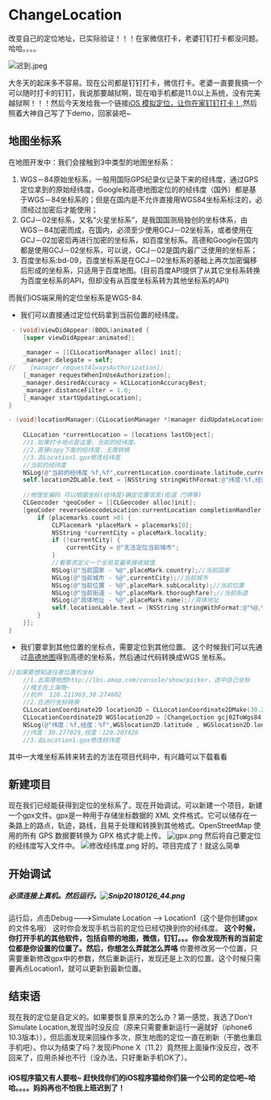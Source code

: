 # ChangeLocation
改变自己的定位地址，已实际验证！！！在家微信打卡，老婆钉钉打卡都没问题。哈哈。。。。

![迟到.jpeg](http://upload-images.jianshu.io/upload_images/2868618-af39967557889e2e.jpeg?imageMogr2/auto-orient/strip%7CimageView2/2/w/1240)

大冬天的起床多不容易。现在公司都是钉钉打卡，微信打卡。老婆一直要我搞一个可以随时打卡的钉钉，我说那要越狱啊，现在咱手机都是11.0以上系统，没有完美越狱啊！！！然后今天发给我一个链接[iOS 模拟定位，让你在家钉钉打卡！](https://www.jianshu.com/p/38782cb3f688),然后照着大神自己写了下demo，回家装吧~
## 地图坐标系
在地图开发中：我们会接触到3中类型的地图坐标系：
1. WGS－84原始坐标系，一般用国际GPS纪录仪记录下来的经纬度，通过GPS定位拿到的原始经纬度，Google和高德地图定位的的经纬度（国外）都是基于WGS－84坐标系的；但是在国内是不允许直接用WGS84坐标系标注的，必须经过加密后才能使用；
2. GCJ－02坐标系，又名“火星坐标系”，是我国国测局独创的坐标体系，由WGS－84加密而成，在国内，必须至少使用GCJ－02坐标系，或者使用在GCJ－02加密后再进行加密的坐标系，如百度坐标系。高德和Google在国内都是使用GCJ－02坐标系，可以说，GCJ－02是国内最广泛使用的坐标系；
3. 百度坐标系:bd-09，百度坐标系是在GCJ－02坐标系的基础上再次加密偏移后形成的坐标系，只适用于百度地图。(目前百度API提供了从其它坐标系转换为百度坐标系的API，但却没有从百度坐标系转为其他坐标系的API)

而我们iOS端采用的定位坐标系是WGS-84.
- 我们可以直接通过定位代码拿到当前位置的经纬度。
```objective-c
 - (void)viewDidAppear:(BOOL)animated {
    [super viewDidAppear:animated];
    
    _manager = [[CLLocationManager alloc] init];
    _manager.delegate = self;
//    [manager requestAlwaysAuthorization];
    [_manager requestWhenInUseAuthorization];
    _manager.desiredAccuracy = kCLLocationAccuracyBest;
    _manager.distanceFilter = 1.0;
    [_manager startUpdatingLocation];
}

- (void)locationManager:(CLLocationManager *)manager didUpdateLocations:(NSArray<CLLocation *> *)locations {
    
    CLLocation *currentLocation = [locations lastObject];
    //1.如果打卡地点是这里，当前的经纬度。
    //2.直接copy下面的经纬度，无需转换
    //3.去Location1.gpx修改经纬度
    //当前的经纬度
    NSLog(@"当前的经纬度 %f,%f",currentLocation.coordinate.latitude,currentLocation.coordinate.longitude);
    self.location2DLable.text = [NSString stringWithFormat:@"纬度:%f,经度:%f",currentLocation.coordinate.latitude,currentLocation.coordinate.longitude];
    
    //地理反编码 可以根据坐标(经纬度)确定位置信息(街道 门牌等)
    CLGeocoder *geoCoder = [[CLGeocoder alloc]init];
    [geoCoder reverseGeocodeLocation:currentLocation completionHandler:^(NSArray<CLPlacemark *> * _Nullable placemarks, NSError * _Nullable error) {
        if (placemarks.count >0) {
            CLPlacemark *placeMark = placemarks[0];
            NSString *currentCity = placeMark.locality;
            if (!currentCity) {
                currentCity = @"无法定位当前城市";
            }
            //看需求定义一个全局变量来接收赋值
            NSLog(@"当前国家 - %@",placeMark.country);//当前国家
            NSLog(@"当前城市 - %@",currentCity);//当前城市
            NSLog(@"当前位置 - %@",placeMark.subLocality);//当前位置
            NSLog(@"当前街道 - %@",placeMark.thoroughfare);//当前街道
            NSLog(@"具体地址 - %@",placeMark.name);//具体地址
            self.locationLable.text = [NSString stringWithFormat:@"%@,%@,%@,%@,%@",placeMark.country,currentCity,placeMark.subLocality,placeMark.thoroughfare,placeMark.name];
        }
    }];
}
```
- 我们要拿到其他位置的坐标点，需要定位到其他位置。
这个时候我们可以先通过[高德地图](http://lbs.amap.com/console/show/picker)得到高德的坐标系，然后通过代码转换成WGS 坐标系。
```objective-c
//如果要想知道任意位置的坐标
    //1.去高德地图http://lbs.amap.com/console/show/picker，选中自己坐标
    //楼主在上海哦~
    //杭州  120.211963,30.274602 
    //2.在进行坐标转换
    CLLocationCoordinate2D location2D = CLLocationCoordinate2DMake(30.274602, 120.211963);
    CLLocationCoordinate2D WGSlocation2D = [ChangeLoction gcj02ToWgs84:location2D];
    NSLog(@"纬度：%f,经度：%f",WGSlocation2D.latitude , WGSlocation2D.longitude);
    //纬度：30.277029,经度：120.207428
    //3.去Location1.gpx修改经纬度
```
其中一大堆坐标系转来转去的方法在项目代码中，有兴趣可以下载看看
## 新建项目
现在我们已经能获得到定位的坐标系了。现在开始调试。可以新建一个项目，新建一个gpx文件。gpx是一种用于存储坐标数据的 XML 文件格式。它可以储存在一条路上的路点，轨迹，路线，且易于处理和转换到其他格式。OpenStreetMap 使用的所有 GPS 数据要转换为 GPX 格式才能上传。
![gpx.png](http://upload-images.jianshu.io/upload_images/2868618-b4069da23ccbb720.png?imageMogr2/auto-orient/strip%7CimageView2/2/w/1240)
然后将自己要定位的经纬度写入文件中。
![修改经纬度.png](http://upload-images.jianshu.io/upload_images/2868618-5235f249332aea00.png?imageMogr2/auto-orient/strip%7CimageView2/2/w/1240)
好的。项目完成了！就这么简单
## 开始调试
##### 必须连接上真机。然后运行。![Snip20180126_44.png](http://upload-images.jianshu.io/upload_images/2868618-6dc6e6576ac8e424.png?imageMogr2/auto-orient/strip%7CimageView2/2/w/1240)
运行后，点击Debug--->Simulate Location --> Location1（这个是你创建gpx的文件名哦）
这时你会发现手机当前的定位已经切换到你的经纬度。
**这个时候，你打开手机的其他软件，包括自带的地图，微信，钉钉。。。你会发现所有的当前定位都是你设置的位置了。然后，你想怎么弄就怎么弄咯**
你要修改另一个位置，只需要重新修改gpx中的参数，然后重新运行，发现还是上次的位置。这个时候只需要再点Location1，就可以更新到最新位置。
## 结束语
现在我的定位是自定义的。如果要恢复原来的怎么办？第一感觉，我选了Don't Simulate Location,发现当时没反应（原来只需要重新运行一遍就好（iphone6 10.3版本）），但后面发现来回操作多次，原生地图的定位一直在刷新（干脆也重启手机吧）。你以为结束了吗？发现iPhone X（11.2）竟然按上面操作没反应，改不回来了，应用杀掉也不行（没办法，只好重新手机OK了）。

#### iOS程序猿又有人要啦~ 赶快找你们的iOS程序猿给你们装一个公司的定位吧~哈哈。。。。妈妈再也不怕我上班迟到了！
